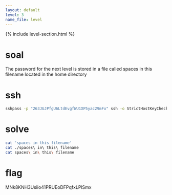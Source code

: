 ```yaml
---
layout: default
level: 3
name_file: level
---
```


{% include level-section.html %}

# soal
The password for the next level is stored in a file called spaces in this filename located in the home directory

# ssh
```bash
sshpass -p "263JGJPfgU6LtdEvgfWU1XP5yac29mFx" ssh -o StrictHostKeyChecking=no bandit2@bandit.labs.overthewire.org -p 2220
```

# solve
```bash
cat 'spaces in this filename'
cat ./spaces\ in\ this\ filename
cat spaces\ in\ this\ filename
```

# flag
MNk8KNH3Usiio41PRUEoDFPqfxLPlSmx